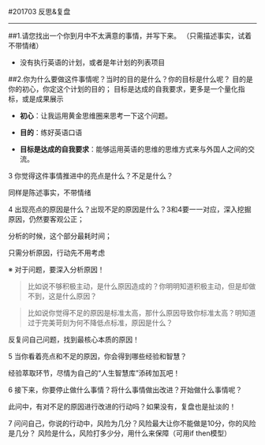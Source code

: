 #201703 反思&复盘
- - - - -
##1.请您找出一个你到月中不太满意的事情，并写下来。
 （只需描述事实，试着不带情绪）
-  没有执行英语的计划，或者是年计划的列表项目

##2.你为什么要做这件事情呢？当时的目的是什么？你的目标是什么呢？
目的是你的初心，你定这个计划的目的；
目标是达成的自我要求，更多是一个量化指标，或是成果展示
 - **初心**：让我运用黄金思维圈来思考一下这个问题。

  - **目的**：练好英语口语
  - **目标是达成的自我要求**：能够运用英语的思维的思维方式来与外国人之间的交流。



3 你觉得这件事情推进中的亮点是什么？不足是什么？

同样是陈述事实，不带情绪


4 出现亮点的原因是什么？出现不足的原因是什么？3和4要一一对应，深入挖掘原因，仍然要客观公正；

分析的时候，这个部分最耗时间；

只需分析原因，行动先不用考虑

※ 对于问题，要深入分析原因！

>比如说不够积极主动，是什么原因造成的？你明明知道积极主动，但是却做不到，这是什么原因？

>比如说你觉得不足的原因是标准太高，那什么原因导致你标准太高？明知道过于完美苛刻为何不降低点标准，原因是什么？


反复问自己问题，找到最核心本质的原因！

5 当你看着亮点和不足的原因，你会得到哪些经验和智慧？

经验萃取环节，尽情为自己的“人生智慧库”添砖加瓦吧！


6 接下来，你要停止做什么事情？将什么事情做出改进？开始做什么事情呢？

此问中，有对不足的原因进行改进的行动吗？如果没有，复盘也是扯淡的！


7 问问自己，你说的行动中，风险为几分？风险最大让你不能做是10分，你的风险是几分？
风险是什么，风险打多少分，用什么来保障（可用if then模型）

